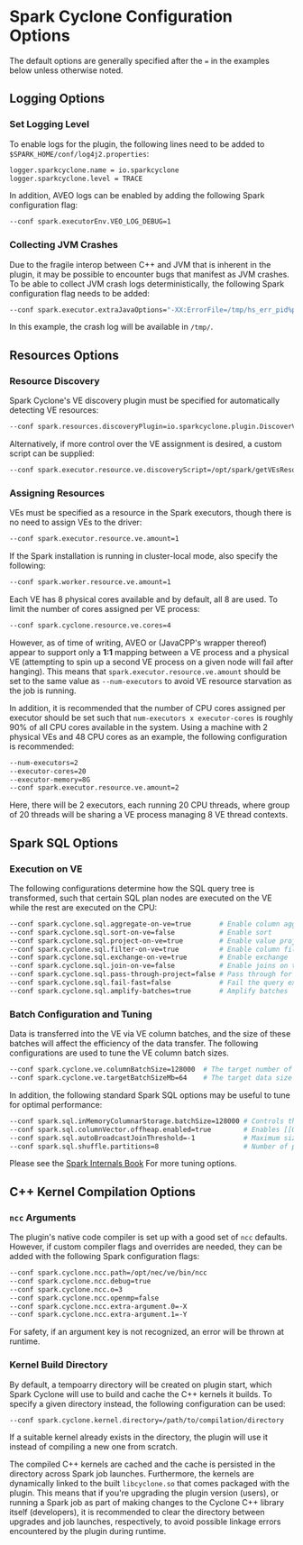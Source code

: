 # Spark Cyclone Configuration Options

The default options are generally specified after the `=` in the examples below
unless otherwise noted.


## Logging Options

### Set Logging Level

To enable logs for the plugin, the following lines need to be added to
`$SPARK_HOME/conf/log4j2.properties`:

```sh
logger.sparkcyclone.name = io.sparkcyclone
logger.sparkcyclone.level = TRACE
```

In addition, AVEO logs can be enabled by adding the following Spark
configuration flag:

```sh
--conf spark.executorEnv.VEO_LOG_DEBUG=1
```

### Collecting JVM Crashes

Due to the fragile interop between C++ and JVM that is inherent in the plugin,
it may be possible to encounter bugs that manifest as JVM crashes.  To be able
to collect JVM crash logs deterministically, the following Spark configuration
flag needs to be added:

```sh
--conf spark.executor.extraJavaOptions="-XX:ErrorFile=/tmp/hs_err_pid%p.log"
```

In this example, the crash log will be available in `/tmp/`.


## Resources Options

### Resource Discovery

Spark Cyclone's VE discovery plugin must be specified for automatically
detecting VE resources:

```sh
--conf spark.resources.discoveryPlugin=io.sparkcyclone.plugin.DiscoverVectorEnginesPlugin
```

Alternatively, if more control over the VE assignment is desired, a custom
script can be supplied:

```sh
--conf spark.executor.resource.ve.discoveryScript=/opt/spark/getVEsResources.sh
```

### Assigning Resources

VEs must be specified as a resource in the Spark executors, though there is no
need to assign VEs to the driver:

```sh
--conf spark.executor.resource.ve.amount=1
```

If the Spark installation is running in cluster-local mode, also specify the
following:

```sh
--conf spark.worker.resource.ve.amount=1
```

Each VE has 8 physical cores available and by default, all 8 are used. To limit
the number of cores assigned per VE process:

```sh
--conf spark.cyclone.resource.ve.cores=4
```

However, as of time of writing, AVEO or (JavaCPP's wrapper thereof) appear to
support only a **1:1** mapping between a VE process and a physical VE (attempting
to spin up a second VE process on a given node will fail after hanging).  This
means that `spark.executor.resource.ve.amount` should be set to the same  value
as `--num-executors` to avoid VE resource starvation as the job is running.

In addition, it is recommended that the number of CPU cores assigned per executor
should be set such that `num-executors x executor-cores` is roughly 90% of all
CPU cores available in the system.  Using a machine with 2 physical VEs and 48
CPU cores as an example, the following configuration is recommended:

```sh
--num-executors=2
--executor-cores=20
--executor-memory=8G
--conf spark.executor.resource.ve.amount=2
```

Here, there will be 2 executors, each running 20 CPU threads, where group of 20
threads will be sharing a VE process managing 8 VE thread contexts.

## Spark SQL Options

### Execution on VE

The following configurations determine how the SQL query tree is transformed,
such that certain SQL plan nodes are executed on the VE while the rest are
executed on the CPU:

```sh
--conf spark.cyclone.sql.aggregate-on-ve=true       # Enable column aggregations
--conf spark.cyclone.sql.sort-on-ve=false           # Enable sort
--conf spark.cyclone.sql.project-on-ve=true         # Enable value projections
--conf spark.cyclone.sql.filter-on-ve=true          # Enable column filters
--conf spark.cyclone.sql.exchange-on-ve=true        # Enable exchange
--conf spark.cyclone.sql.join-on-ve=false           # Enable joins on the VE
--conf spark.cyclone.sql.pass-through-project=false # Pass through for projections
--conf spark.cyclone.sql.fail-fast=false            # Fail the query execution if an exception is thrown while transforming the query tree (instead of skipping)
--conf spark.cyclone.sql.amplify-batches=true       # Amplify batches
```

### Batch Configuration and Tuning

Data is transferred into the VE via VE column batches, and the size of these
batches will affect the efficiency of the data transfer.  The following
configurations are used to tune the VE column batch sizes.

```sh
--conf spark.cyclone.ve.columnBatchSize=128000  # The target number of rows in the VE column batch
--conf spark.cyclone.ve.targetBatchSizeMb=64    # The target data size of the VE column batch
```

In addition, the following standard Spark SQL options may be useful to tune for
optimal performance:

```sh
--conf spark.sql.inMemoryColumnarStorage.batchSize=128000 # Controls the size of batches for columnar caching.  Larger batch sizes can improve memory utilization and compression, but risk OOMs when caching data.
--conf spark.sql.columnVector.offheap.enabled=true        # Enables [[OffHeapColumnVector]] in [[ColumnarBatch]]
--conf spark.sql.autoBroadcastJoinThreshold=-1            # Maximum size (in bytes) for a table that will be broadcast to all worker nodes when performing a join.  Negative values or 0 disable broadcasting.
--conf spark.sql.shuffle.partitions=8                     # Number of partitions to use by default when shuffling data for joins or aggregations
```

Please see the [Spark Internals Book](https://jaceklaskowski.gitbooks.io/mastering-spark-sql/content/spark-sql-properties.html)
For more tuning options.


## C++ Kernel Compilation Options

### `ncc` Arguments

The plugin's native code compiler is set up with a good set of `ncc` defaults.
However, if custom compiler flags and overrides are needed, they can be added
with the following Spark configuration flags:

```sh
--conf spark.cyclone.ncc.path=/opt/nec/ve/bin/ncc
--conf spark.cyclone.ncc.debug=true
--conf spark.cyclone.ncc.o=3
--conf spark.cyclone.ncc.openmp=false
--conf spark.cyclone.ncc.extra-argument.0=-X
--conf spark.cyclone.ncc.extra-argument.1=-Y
```

For safety, if an argument key is not recognized, an error will be thrown at
runtime.

### Kernel Build Directory

By default, a tempoarry directory will be created on plugin start, which Spark
Cyclone will use to build and cache the C++ kernels it builds.  To specify a
given directory instead, the following configuration can be used:

```
--conf spark.cyclone.kernel.directory=/path/to/compilation/directory
```

If a suitable kernel already exists in the directory, the plugin will use it
instead of compiling a new one from scratch.

The compiled C++ kernels are cached and the cache is persisted in the directory
across Spark job launches.  Furthermore, the kernels are dynamically linked to
the built `libcyclone.so` that comes packaged with the plugin.  This means that
if you're upgrading the plugin version (users), or running a Spark job as part
of making changes to the Cyclone C++ library itself (developers), it is recommended
to clear the directory between upgrades and job launches, respectively, to avoid
possible linkage errors encountered by the plugin during runtime.
